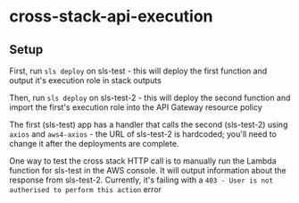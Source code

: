 # cross-stack-api-execution

## Setup

First, run `sls deploy` on sls-test - this will deploy the first function and output it's execution role in stack outputs

Then, run `sls deploy` on sls-test-2 - this will deploy the second function and import the first's execution role into the API Gateway resource policy

The first (sls-test) app has a handler that calls the second (sls-test-2) using `axios` and `aws4-axios` - the URL of sls-test-2 is hardcoded; you'll need to change it after the deployments are complete.

One way to test the cross stack HTTP call is to manually run the Lambda function for sls-test in the AWS console. It will output information about the response from sls-test-2. Currently, it's failing with a `403 - User is not autherised to perform this action` error
